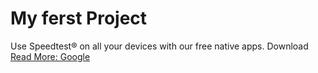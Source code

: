 # My ferst Project
Use Speedtest® on all your devices with our free native apps. Download
[Read More: Google](https//www.google.com)